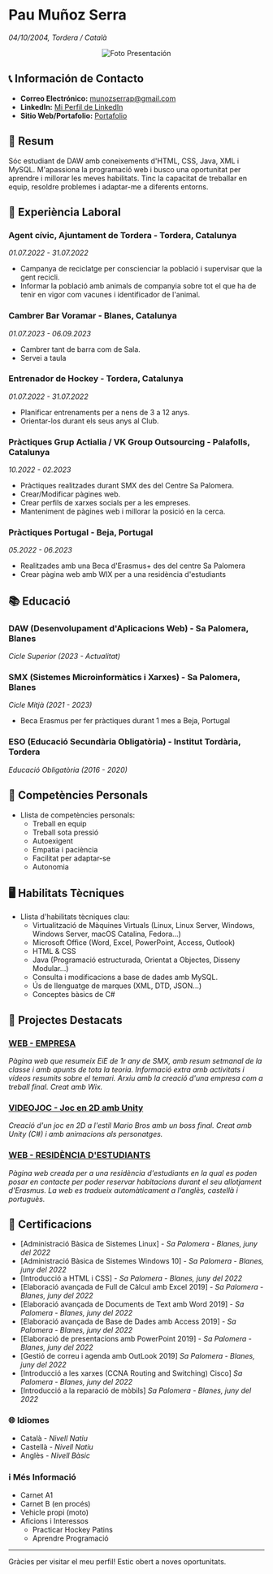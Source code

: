 # Pau Muñoz Serra
*04/10/2004, Tordera / Català*
<p align="center">
  <img src="https://media.licdn.com/dms/image/C4D03AQEHPIY7PjkZeg/profile-displayphoto-shrink_400_400/0/1653841055965?e=2147483647&v=beta&t=W1uP8pR96umCJyVHDfFFOQBZam7CuDBymOSdKpvr8OI" alt="Foto Presentación">
</p>


## 📞 Información de Contacto

- **Correo Electrónico:** munozserrap@gmail.com
- **LinkedIn:** [Mi Perfil de LinkedIn](https://www.linkedin.com/in/pau-muñoz-serra-1383a6194/)
- **Sitio Web/Portafolio:** [Portafolio](https://munozserrap.wixsite.com/pmsporfoli)


## 📖 Resum

Sóc estudiant de DAW amb coneixements d'HTML, CSS, Java, XML i MySQL. M'apassiona la programació web i busco una oportunitat per aprendre i millorar les meves habilitats. Tinc la capacitat de treballar en equip, resoldre problemes i adaptar-me a diferents entorns.


## 👷 Experiència Laboral

### Agent cívic, Ajuntament de Tordera - Tordera, Catalunya
*01.07.2022 - 31.07.2022*

- Campanya de reciclatge per conscienciar la població i supervisar que la gent recicli.
- Informar la població amb animals de companyia sobre tot el que ha de tenir en vigor com vacunes i identificador de l'animal.

### Cambrer Bar Voramar - Blanes, Catalunya
*01.07.2023 - 06.09.2023*

- Cambrer tant de barra com de Sala.
- Servei a taula

### Entrenador de Hockey - Tordera, Catalunya
*01.07.2022 - 31.07.2022*

- Planificar entrenaments per a nens de 3 a 12 anys.
- Orientar-los durant els seus anys al Club.

### Pràctiques Grup Actialia / VK Group Outsourcing - Palafolls, Catalunya
*10.2022 - 02.2023*

- Pràctiques realitzades durant SMX des del Centre Sa Palomera.
- Crear/Modificar pàgines web.
- Crear perfils de xarxes socials per a les empreses.
- Manteniment de pàgines web i millorar la posició en la cerca.

### Pràctiques Portugal - Beja, Portugal
*05.2022 - 06.2023*

- Realitzades amb una Beca d'Erasmus+ des del centre Sa Palomera
- Crear pàgina web amb WIX per a una residència d'estudiants


## 📚 Educació

### DAW (Desenvolupament d'Aplicacions Web) - Sa Palomera, Blanes
*Cicle Superior (2023 - Actualitat)*

### SMX (Sistemes Microinformàtics i Xarxes) - Sa Palomera, Blanes
*Cicle Mitjà (2021 - 2023)*

- Beca Erasmus per fer pràctiques durant 1 mes a Beja, Portugal

### ESO (Educació Secundària Obligatòria) - Institut Tordària, Tordera
*Educació Obligatòria (2016 - 2020)*


## 🤔 Competències Personals

- Llista de competències personals:
  - Treball en equip
  - Treball sota pressió
  - Autoexigent
  - Empatia i paciència
  - Facilitat per adaptar-se
  - Autonomia


## 🖥️ Habilitats Tècniques

- Llista d'habilitats tècniques clau:
  - Virtualització de Màquines Virtuals (Linux, Linux Server, Windows, Windows Server, macOS Catalina, Fedora...)
  - Microsoft Office (Word, Excel, PowerPoint, Access, Outlook)
  - HTML & CSS
  - Java (Programació estructurada, Orientat a Objectes, Disseny Modular...)
  - Consulta i modificacions a base de dades amb MySQL.
  - Ús de llenguatge de marques (XML, DTD, JSON...)
  - Conceptes bàsics de C#


## 📂 Projectes Destacats

### [WEB - EMPRESA](https://munozserrap.wixsite.com/pamuse-empresa)
*Pàgina web que resumeix EiE de 1r any de SMX, amb resum setmanal de la classe i amb apunts de tota la teoria.
Informació extra amb activitats i vídeos resumits sobre el temari.
Arxiu amb la creació d'una empresa com a treball final.
Creat amb Wix.*

### [VIDEOJOC - Joc en 2D amb Unity](https://github.com/XinLu85/DAW-IPOP/tree/main/Curriculum/VideoJoc)
*Creació d'un joc en 2D a l'estil Mario Bros amb un boss final.
Creat amb Unity (C#) i amb animacions als personatges.*

### [WEB - RESIDÈNCIA D'ESTUDIANTS](https://munozserrap.wixsite.com/residancia-beja)
*Pàgina web creada per a una residència d'estudiants en la qual es poden posar en contacte per poder reservar habitacions durant el seu allotjament d'Erasmus.
La web es tradueix automàticament a l'anglès, castellà i portuguès.*


## 📑 Certificacions

- [Administració Bàsica de Sistemes Linux] - *Sa Palomera - Blanes, juny del 2022*
- [Administració Bàsica de Sistemes Windows 10] - *Sa Palomera - Blanes, juny del 2022*
- [Introducció a HTML i CSS] - *Sa Palomera - Blanes, juny del 2022*
- [Elaboració avançada de Full de Càlcul amb Excel 2019] - *Sa Palomera - Blanes, juny del 2022*
- [Elaboració avançada de Documents de Text amb Word 2019] - *Sa Palomera - Blanes, juny del 2022*
- [Elaboració avançada de Base de Dades amb Access 2019] - *Sa Palomera - Blanes, juny del 2022*
- [Elaboració de presentacions amb PowerPoint 2019] - *Sa Palomera - Blanes, juny del 2022*
- [Gestió de correu i agenda amb OutLook 2019] *Sa Palomera - Blanes, juny del 2022*
- [Introducció a les xarxes (CCNA Routing and Switching) Cisco] *Sa Palomera - Blanes, juny del 2022*
- [Introducció a la reparació de mòbils] *Sa Palomera - Blanes, juny del 2022*


### 🌐 Idiomes

- Català - *Nivell Natiu*
- Castellà - *Nivell Natiu*
- Anglès - *Nivell Bàsic*


### ℹ️ Més Informació

- Carnet A1
- Carnet B (en procés)
- Vehicle propi (moto)
- Aficions i Interessos
  - Practicar Hockey Patins
  - Aprendre Programació

---

Gràcies per visitar el meu perfil! Estic obert a noves oportunitats.

